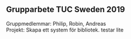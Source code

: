 ## Grupparbete TUC Sweden 2019 <br>
Gruppmedlemmar: Philip, Robin, Andreas <br>
Projekt: Skapa ett system för bibliotek.
testar lite
